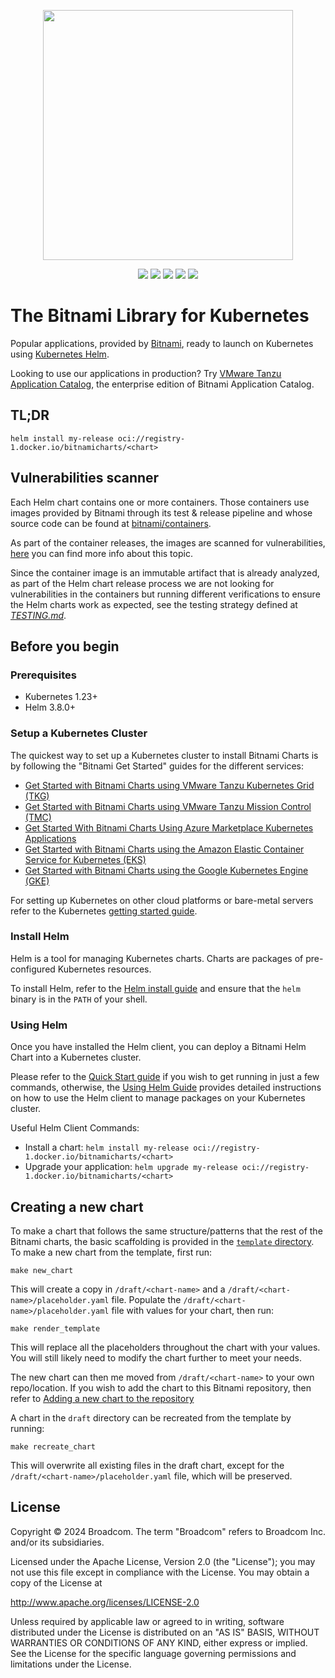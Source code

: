<!-- markdownlint-disable MD001 MD041 -->
<p align="center">
    <img width="400px" height=auto src="https://bitnami.com/downloads/logos/bitnami-by-vmware.png" />
</p>

<p align="center">
    <a href="https://twitter.com/bitnami"><img src="https://badgen.net/badge/twitter/@bitnami/1DA1F2?icon&label" /></a>
    <a href="https://github.com/bitnami/charts"><img src="https://badgen.net/github/stars/bitnami/charts?icon=github" /></a>
    <a href="https://github.com/bitnami/charts"><img src="https://badgen.net/github/forks/bitnami/charts?icon=github" /></a>
    <a href="https://artifacthub.io/packages/search?repo=bitnami"><img src="https://img.shields.io/endpoint?url=https://artifacthub.io/badge/repository/bitnami" /></a>
    <a href="https://github.com/bitnami/charts/actions/workflows/cd-pipeline.yml"><img src="https://github.com/bitnami/charts/actions/workflows/cd-pipeline.yml/badge.svg" /></a>
</p>

# The Bitnami Library for Kubernetes

Popular applications, provided by [Bitnami](https://bitnami.com), ready to launch on Kubernetes using [Kubernetes Helm](https://github.com/helm/helm).

Looking to use our applications in production? Try [VMware Tanzu Application Catalog](https://bitnami.com/enterprise), the enterprise edition of Bitnami Application Catalog.

## TL;DR

```console
helm install my-release oci://registry-1.docker.io/bitnamicharts/<chart>
```

## Vulnerabilities scanner

Each Helm chart contains one or more containers. Those containers use images provided by Bitnami through its test & release pipeline and whose source code can be found at [bitnami/containers](https://github.com/bitnami/containers).

As part of the container releases, the images are scanned for vulnerabilities, [here](https://github.com/bitnami/containers#vulnerability-scan-in-bitnami-container-images) you can find more info about this topic.

Since the container image is an immutable artifact that is already analyzed, as part of the Helm chart release process we are not looking for vulnerabilities in the containers but running different verifications to ensure the Helm charts work as expected, see the testing strategy defined at [_TESTING.md_](https://github.com/bitnami/charts/blob/main/TESTING.md).

## Before you begin

### Prerequisites

- Kubernetes 1.23+
- Helm 3.8.0+

### Setup a Kubernetes Cluster

The quickest way to set up a Kubernetes cluster to install Bitnami Charts is by following the "Bitnami Get Started" guides for the different services:

- [Get Started with Bitnami Charts using VMware Tanzu Kubernetes Grid (TKG)](https://docs.bitnami.com/kubernetes/get-started-tkg/)
- [Get Started with Bitnami Charts using VMware Tanzu Mission Control (TMC)](https://docs.bitnami.com/kubernetes/get-started-tmc/)
- [Get Started With Bitnami Charts Using Azure Marketplace Kubernetes Applications](https://docs.bitnami.com/kubernetes/get-started-cnab/)
- [Get Started with Bitnami Charts using the Amazon Elastic Container Service for Kubernetes (EKS)](https://docs.bitnami.com/kubernetes/get-started-eks/)
- [Get Started with Bitnami Charts using the Google Kubernetes Engine (GKE)](https://docs.bitnami.com/kubernetes/get-started-gke/)

For setting up Kubernetes on other cloud platforms or bare-metal servers refer to the Kubernetes [getting started guide](https://kubernetes.io/docs/getting-started-guides/).

### Install Helm

Helm is a tool for managing Kubernetes charts. Charts are packages of pre-configured Kubernetes resources.

To install Helm, refer to the [Helm install guide](https://github.com/helm/helm#install) and ensure that the `helm` binary is in the `PATH` of your shell.

### Using Helm

Once you have installed the Helm client, you can deploy a Bitnami Helm Chart into a Kubernetes cluster.

Please refer to the [Quick Start guide](https://helm.sh/docs/intro/quickstart/) if you wish to get running in just a few commands, otherwise, the [Using Helm Guide](https://helm.sh/docs/intro/using_helm/) provides detailed instructions on how to use the Helm client to manage packages on your Kubernetes cluster.

Useful Helm Client Commands:

- Install a chart: `helm install my-release oci://registry-1.docker.io/bitnamicharts/<chart>`
- Upgrade your application: `helm upgrade my-release oci://registry-1.docker.io/bitnamicharts/<chart>`

## Creating a new chart

To make a chart that follows the same structure/patterns that the rest of the Bitnami charts, the basic scaffolding is provided in the [`template` directory](https://github.com/bitnami/charts/tree/main/template).
To make a new chart from the template, first run:

```console
make new_chart
```

This will create a copy in `/draft/<chart-name>` and a `/draft/<chart-name>/placeholder.yaml` file. Populate the `/draft/<chart-name>/placeholder.yaml` file with values for your chart, then run:

```console
make render_template
```

This will replace all the placeholders throughout the chart with your values. You will still likely need to modify the chart further to meet your needs.

The new chart can then me moved from `/draft/<chart-name>` to your own repo/location. If you wish to add the chart to this Bitnami repository, then refer to [Adding a new chart to the repository](./CONTRIBUTING.md#adding-a-new-chart-to-the-repository)

A chart in the `draft` directory can be recreated from the template by running:

```console
make recreate_chart
```

This will overwrite all existing files in the draft chart, except for the `/draft/<chart-name>/placeholder.yaml` file, which will be preserved.

## License

Copyright &copy; 2024 Broadcom. The term "Broadcom" refers to Broadcom Inc. and/or its subsidiaries.

Licensed under the Apache License, Version 2.0 (the "License");
you may not use this file except in compliance with the License.
You may obtain a copy of the License at

<http://www.apache.org/licenses/LICENSE-2.0>

Unless required by applicable law or agreed to in writing, software
distributed under the License is distributed on an "AS IS" BASIS,
WITHOUT WARRANTIES OR CONDITIONS OF ANY KIND, either express or implied.
See the License for the specific language governing permissions and
limitations under the License.
